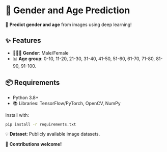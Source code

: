 # 🎯 Gender and Age Prediction  

🚀 **Predict gender and age** from images using deep learning!  

## ✨ Features  
- 🧑‍🤝‍🧑 **Gender**: Male/Female  
- 📊 **Age group**: 0-10, 11-20, 21-30, 31-40, 41-50, 51-60, 61-70, 71-80, 81-90, 91-100. 

## 📦 Requirements  
- Python 3.8+  
- 📚 Libraries: TensorFlow/PyTorch, OpenCV, NumPy  

Install with:  
```bash  
pip install -r requirements.txt  
```  

💡 **Dataset**: Publicly available image datasets.  

🤝 **Contributions welcome!**  
